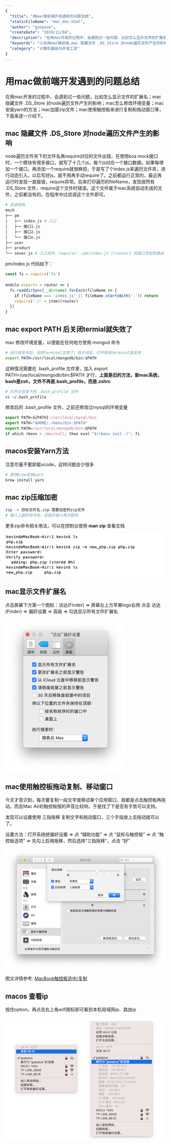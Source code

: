 ```yaml
---
{
  "title": "用mac做前端开发遇到的问题总结",
  "staticFileName": "mac_dev.html",
  "author": "guoqzuo",
  "createDate": "2019/11/04",
  "description": "在用mac开发的过程中，会遇到过一些问题，比如怎么显示文件的扩展名；mac隐藏文件 .DS_Store 对node遍历文件产生的影响；mac怎么修改环境变量；mac安装yarn的方法；mac加密zip文件；mac使用触控板来进行复制和拖动窗口等，下面来逐一介绍下。",
  "keywords": "小白用mac做前端,mac 隐藏文件 .DS_Store 对node遍历文件产生的影响,mac export PATH 后关闭termial就失效了,mac修改环境变量,macos安装Yarn方法,mac安装yarn方法,mac zip文件加密,mac显示文件扩展名,mac使用触控板拖动复制、移动窗口,mac三指拖动",
  "category": "计算机基础与开发工具"
}
---
```

# 用mac做前端开发遇到的问题总结

在用mac开发的过程中，会遇到过一些问题，比如怎么显示文件的扩展名；mac隐藏文件 .DS_Store 对node遍历文件产生的影响；mac怎么修改环境变量；mac安装yarn的方法；mac加密zip文件；mac使用触控板来进行复制和拖动窗口等，下面来逐一介绍下。

## mac 隐藏文件 .DS_Store 对node遍历文件产生的影响
node遍历文件夹下的文件名再require对应的文件出错，在使用koa mock接口时，一个模块有很多接口，就写了十几个js，每个js对应一个接口数据。如果每增加一个接口，再添加一个require就很麻烦，于是写了个index.js来遍历文件夹，进行动态引入。以后写好js，就不用再手动require了。之前都运行正常的，最近再运行时发现一直报错，require异常。后来打印遍历的fileName，发现居然有 .DS_Store 文件，require这个文件时错误。这个文件属于mac系统自动生成的文件，之前都没有的。在程序中过滤调这个文件即可。

```bash
# 目录结构
mock
├── pm
│   ├── index.js # 入口
│   ├── 接口1.js
│   ├── 接口2.js
│   └── 接口n.js
├── user 
├── product
└── sever.js # 入口文件，require('./pm/index.js')(router) 将接口添加到路由
```
pm/index.js 代码如下：
```js
const fs = require('fs')

module.exports = router => {
  fs.readdirSync(__dirname).forEach(fileName => {
    if (fileName === 'index.js' || fileName.startsWith('.')) return
    require('./' + item)(router)
  })
}
```

## mac export PATH 后关闭termial就失效了
mac 修改环境变量，以便能在任何地方使用 mongod 命令
```bash
# 运行该命令后，当前terminal生效了，但关闭后，打开其他terminal就无效
export PATH=/usr/local/mongodb/bin:$PATH
```
这种情况需要在 .bash_profile 文件里，加入 export PATH=/usr/local/mongodb/bin:$PATH 才行，**上面是旧的方法，新mac系统，bash是zsh，文件不再是.bash_profile，而是.zshrc**
```bash
# 打开主目录下的 .bash_profile 文件
vi ~/.bash_profile
```
修改后的 .bash_profile 文件，之前还修改过mysql的环境变量
```js
export PATH=${PATH}:/usr/local/mysql/bin
export PATH="$HOME/.rbenv/bin:$PATH"
export PATH=/usr/local/mongodb/bin:$PATH
if which rbenv > /dev/null; then eval "$(rbenv init -)"; fi
```

## macos安装Yarn方法
注意尽量不要卸载xcode，这样问题会少很多
```bash
# 使用brew安装yarn
brew install yarn
```

## mac zip压缩加密
```bash
zip -e 目标文件名.zip 需要加密的zip文件
# 输入上面的命令后，会提示输入两次密码
```
更多zip命令相关用法，可以在控制台使用 **man zip** 查看文档

![mac_zip_encrypt.png](../../../images/blog/devtools/mac_zip_encrypt.png)

## mac显示文件扩展名

点击屏幕下方第一个图标：访达(Finder) => 屏幕左上方苹果logo右侧 点击 访达(Finder) => 偏好设置 =>  高级 => 勾选显示所有文件扩展名

![mac_file_extension.png](../../../images/blog/devtools/mac_file_extension.png)

## mac使用触控板拖动复制、移动窗口
今天才意识到，每次要复制一段文字或移动某个应用窗口，我都是点击触控板再拖动。而且Mac Air的触控板按的声音比较响，于是找了下是否有手势可以支持。

发现可以设置使用 三指拖移 复制文字和拖动窗口，三个手指放上去拖动就可以了。

设置方法：打开系统统偏好设置 => 点 “辅助功能” => 点 “鼠标与触控板” => 点 “触控板选项” => 先勾上启用拖移，然后选择“三指拖移”，点击 “好”

![mac_touchpad_copy.png](../../../images/blog/devtools/mac_touchpad_copy.png)

图文详情参考: [MacBook触控板选中/复制](https://jingyan.baidu.com/article/bea41d43b236feb4c51be639.html)

## macos 查看ip
按住option，再点击右上角wifi图标即可看到本机局域网ip、路由ip

![mac_option_showip.png](../../../images/blog/devtools/mac_option_showip.png)
